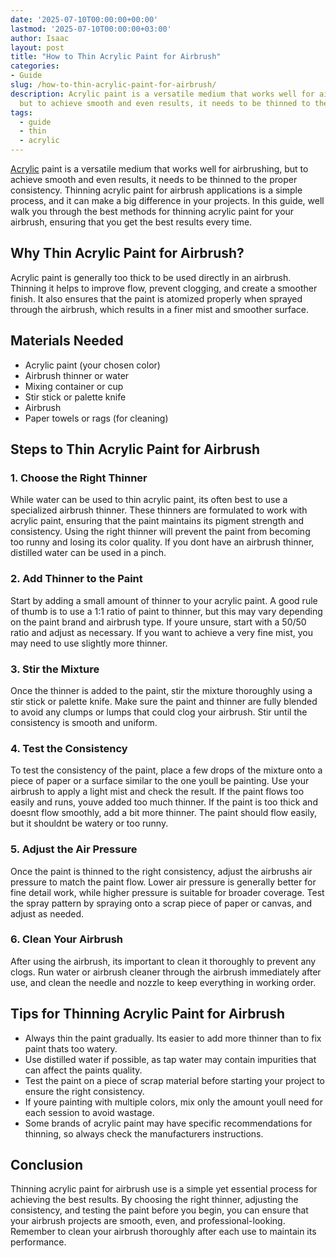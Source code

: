 ```yaml
---
date: '2025-07-10T00:00:00+00:00'
lastmod: '2025-07-10T00:00:00+03:00'
author: Isaac
layout: post
title: "How to Thin Acrylic Paint for Airbrush"
categories:
- Guide
slug: /how-to-thin-acrylic-paint-for-airbrush/
description: Acrylic paint is a versatile medium that works well for airbrushing,
  but to achieve smooth and even results, it needs to be thinned to the proper consisten...
tags: 
  - guide
  - thin
  - acrylic
---
```

[Acrylic](/posts/best-acrylic-paint-for-wood/) paint is a versatile medium that works well for airbrushing, but to achieve smooth and even results, it needs to be thinned to the proper consistency. Thinning acrylic paint for airbrush applications is a simple process, and it can make a big difference in your projects. In this guide, well walk you through the best methods for thinning acrylic paint for your airbrush, ensuring that you get the best results every time.
## Why Thin Acrylic Paint for Airbrush?
Acrylic paint is generally too thick to be used directly in an airbrush. Thinning it helps to improve flow, prevent clogging, and create a smoother finish. It also ensures that the paint is atomized properly when sprayed through the airbrush, which results in a finer mist and smoother surface.
## Materials Needed
- Acrylic paint (your chosen color)
- Airbrush thinner or water
- Mixing container or cup
- Stir stick or palette knife
- Airbrush
- Paper towels or rags (for cleaning)
## Steps to Thin Acrylic Paint for Airbrush
### 1. Choose the Right Thinner
While water can be used to thin acrylic paint, its often best to use a specialized airbrush thinner. These thinners are formulated to work with acrylic paint, ensuring that the paint maintains its pigment strength and consistency. Using the right thinner will prevent the paint from becoming too runny and losing its color quality. If you dont have an airbrush thinner, distilled water can be used in a pinch.
### 2. Add Thinner to the Paint
Start by adding a small amount of thinner to your acrylic paint. A good rule of thumb is to use a 1:1 ratio of paint to thinner, but this may vary depending on the paint brand and airbrush type. If youre unsure, start with a 50/50 ratio and adjust as necessary. If you want to achieve a very fine mist, you may need to use slightly more thinner.
### 3. Stir the Mixture
Once the thinner is added to the paint, stir the mixture thoroughly using a stir stick or palette knife. Make sure the paint and thinner are fully blended to avoid any clumps or lumps that could clog your airbrush. Stir until the consistency is smooth and uniform.
### 4. Test the Consistency
To test the consistency of the paint, place a few drops of the mixture onto a piece of paper or a surface similar to the one youll be painting. Use your airbrush to apply a light mist and check the result. If the paint flows too easily and runs, youve added too much thinner. If the paint is too thick and doesnt flow smoothly, add a bit more thinner. The paint should flow easily, but it shouldnt be watery or too runny.
### 5. Adjust the Air Pressure
Once the paint is thinned to the right consistency, adjust the airbrushs air pressure to match the paint flow. Lower air pressure is generally better for fine detail work, while higher pressure is suitable for broader coverage. Test the spray pattern by spraying onto a scrap piece of paper or canvas, and adjust as needed.
### 6. Clean Your Airbrush
After using the airbrush, its important to clean it thoroughly to prevent any clogs. Run water or airbrush cleaner through the airbrush immediately after use, and clean the needle and nozzle to keep everything in working order.
## Tips for Thinning Acrylic Paint for Airbrush
- Always thin the paint gradually. Its easier to add more thinner than to fix paint thats too watery.
- Use distilled water if possible, as tap water may contain impurities that can affect the paints quality.
- Test the paint on a piece of scrap material before starting your project to ensure the right consistency.
- If youre painting with multiple colors, mix only the amount youll need for each session to avoid wastage.
- Some brands of acrylic paint may have specific recommendations for thinning, so always check the manufacturers instructions.
## Conclusion
Thinning acrylic paint for airbrush use is a simple yet essential process for achieving the best results. By choosing the right thinner, adjusting the consistency, and testing the paint before you begin, you can ensure that your airbrush projects are smooth, even, and professional-looking. Remember to clean your airbrush thoroughly after each use to maintain its performance.
